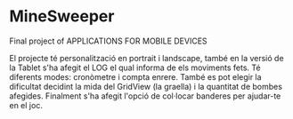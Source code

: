 # MineSweeper
Final project of APPLICATIONS FOR MOBILE DEVICES

El projecte té personalització en portrait i landscape, també en la versió de la Tablet s'ha afegit el LOG el qual informa de els moviments fets.
Té diferents modes: cronòmetre i compta enrere.
També es pot elegir la dificultat decidint la mida del GridView (la graella) i la quantitat de bombes afegides.
Finalment s'ha afegit l'opció de col·locar banderes per ajudar-te en el joc.
